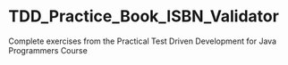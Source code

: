 # TDD_Practice_Book_ISBN_Validator
Complete exercises from the Practical Test Driven Development for Java Programmers Course
